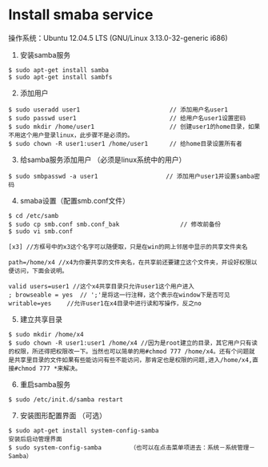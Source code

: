 <h1>Install smaba service</h1>
操作系统：Ubuntu 12.04.5 LTS (GNU/Linux 3.13.0-32-generic i686)

1. 安装samba服务
```
$ sudo apt-get install samba
$ sudo apt-get install sambfs
```

2. 添加用户
```
$ sudo useradd user1                         // 添加用户名user1
$ sudo passwd user1                          // 给用户名user1设置密码
$ sudo mkdir /home/user1                     // 创建user1的home目录，如果不用这个用户登录linux，此步骤不是必须的。
$ sudo chown -R user1:user1 /home/user1      // 给home目录设置所有者
```

3. 给samba服务添加用户 （必须是linux系统中的用户）
```
$ sudo smbpasswd -a user1                   // 添加用户user1并设置samba密码
```

4. smaba设置（配置smb.conf文件）
```
$ cd /etc/samb
$ sudo cp smb.conf smb.conf_bak                 // 修改前备份
$ sudo vi smb.conf

[x3] //方框号中的x3这个名字可以随便取，只是在win的网上邻居中显示的共享文件夹名

path=/home/x4 //x4为你要共享的文件夹名，在共享前还要建立这个文件夹，并设好权限以便访问，下面会说明。

valid users=user1 //这个x4共享目录只允许user1这个用户进入
; browseable = yes  // ';'是将这一行注释，这个表示在window下是否可见
writable=yes　　 //允许user1在x4目录中进行读和写操作，反之no
```

5. 建立共享目录
```
$ sudo mkdir /home/x4
$ sudo chown -R user1:user1 /home/x4 //因为是root建立的目录，其它用户只有读的权限，所还得把权限改一下。当然也可以简单的用#chmod 777 /home/x4。还有个问题就是共享里目录的文件如果有些能访问有些不能访问，那肯定也是权限的问题,进入/home/x4,直接#chmod 777 *来解决。
```

6. 重启samba服务
```
$ sudo /etc/init.d/samba restart
```

7. 安装图形配置界面 （可选）
```
$ sudo apt-get install system-config-samba
安装后启动管理界面
$ sudo system-config-samba        （也可以在点击菜单项进去：系统－系统管理－Samba）
```



